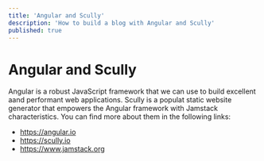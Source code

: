 ```yaml
---
title: 'Angular and Scully'
description: 'How to build a blog with Angular and Scully'
published: true
---
```


# Angular and Scully
Angular is a robust JavaScript framework that we can use to build excellent aand performant web applications.
Scully is  a populat static website generator that empowers the Angular framework with Jamstack characteristics.
You can find more about them in the following links:

- https://angular.io
- https://scully.io
- https://www.jamstack.org